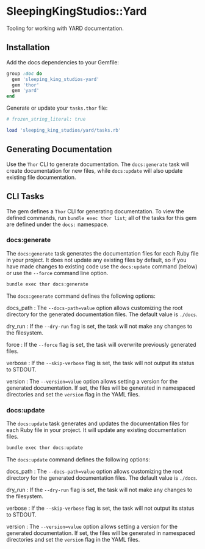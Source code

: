 # SleepingKingStudios::Yard

Tooling for working with YARD documentation.

## Installation

Add the docs dependencies to your Gemfile:

```ruby
group :doc do
  gem 'sleeping_king_studios-yard'
  gem 'thor'
  gem 'yard'
end
```

Generate or update your `tasks.thor` file:

```ruby
# frozen_string_literal: true

load 'sleeping_king_studios/yard/tasks.rb'
```

## Generating Documentation

Use the `Thor` CLI to generate documentation. The `docs:generate` task will create documentation for new files, while `docs:update` will also update existing file documentation.

## CLI Tasks

The gem defines a `Thor` CLI for generating documentation. To view the defined commands, run `bundle exec thor list`; all of the tasks for this gem are defined under the `docs:` namespace.

### docs:generate

The `docs:generate` task generates the documentation files for each Ruby file in your project. It does not update any existing files by default, so if you have made changes to existing code use the `docs:update` command (below) or use the `--force` command line option.

```bash
bundle exec thor docs:generate
```

The `docs:generate` command defines the following options:

docs_path
: The `--docs-path=value` option allows customizing the root directory for the generated documentation files. The default value is `./docs`.

dry_run
: If the `--dry-run` flag is set, the task will not make any changes to the filesystem.

force
: If the `--force` flag is set, the task will overwrite previously generated files.

verbose
: If the `--skip-verbose` flag is set, the task will not output its status to STDOUT.

version
: The `--version=value` option allows setting a version for the generated documentation. If set, the files will be generated in namespaced directories and set the `version` flag in the YAML files.

### docs:update

The `docs:update` task generates and updates the documentation files for each Ruby file in your project. It will update any existing documentation files.

```bash
bundle exec thor docs:update
```

The `docs:update` command defines the following options:

docs_path
: The `--docs-path=value` option allows customizing the root directory for the generated documentation files. The default value is `./docs`.

dry_run
: If the `--dry-run` flag is set, the task will not make any changes to the filesystem.

verbose
: If the `--skip-verbose` flag is set, the task will not output its status to STDOUT.

version
: The `--version=value` option allows setting a version for the generated documentation. If set, the files will be generated in namespaced directories and set the `version` flag in the YAML files.
